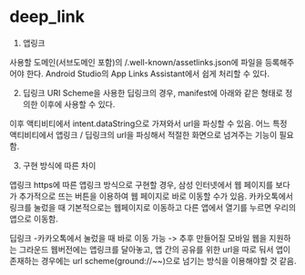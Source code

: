 # deep_link

1. 앱링크

사용할 도메인(서브도메인 포함)의 /.well-known/assetlinks.json에 파일을 등록해주어야 한다.
Android Studio의 App Links Assistant에서 쉽게  처리할 수 있다.

2. 딥링크
URI Scheme을 사용한 딥링크의 경우, manifest에 아래와 같은 형태로 정의한 이후에 사용할 수 있다.



이후 액티비티에서 intent.dataString으로 가져와서 url을 파싱할 수 있음.
어느 특정 액티비티에서 앱링크 / 딥링크의 url을 파싱해서
적절한 화면으로 넘겨주는 기능이 필요함.

3. 구현 방식에 따른 차이

앱링크
https에 따른 앱링크 방식으로 구현할 경우, 삼성 인터넷에서 웹 페이지를 보다가 추가적으로 뜨는 버튼을 이용하여 웹 페이지로 바로 이동할 수가 있음.
카카오톡에서 링크를 눌렀을 때 기본적으로는 웹페이지로 이동하고 다른 앱에서 열기를 누르면 우리의 앱으로 이동함.

딥링크
-카카오톡에서 눌렀을 때 바로 이동 가능
->  추후 만들어질 모바일 웹을 지원하는 그라운드 웹버전에는 앱링크를 달아놓고, 앱 간의 공유를 위한 url을 따로 둬서 앱이 존재하는 경우에는 url scheme(ground://~~)으로 넘기는 방식을 이용해야할 것 같음.

